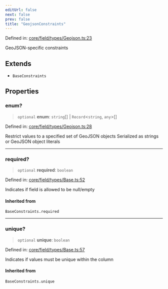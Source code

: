 ```yaml
---
editUrl: false
next: false
prev: false
title: "GeojsonConstraints"
---
```


Defined in: [core/field/types/Geojson.ts:23](https://github.com/datisthq/dpkit/blob/5891634de8175d14853313e208ffbae144fd78eb/core/field/types/Geojson.ts#L23)

GeoJSON-specific constraints

## Extends

- `BaseConstraints`

## Properties

### enum?

> `optional` **enum**: `string`[] \| `Record`\<`string`, `any`\>[]

Defined in: [core/field/types/Geojson.ts:28](https://github.com/datisthq/dpkit/blob/5891634de8175d14853313e208ffbae144fd78eb/core/field/types/Geojson.ts#L28)

Restrict values to a specified set of GeoJSON objects
Serialized as strings or GeoJSON object literals

***

### required?

> `optional` **required**: `boolean`

Defined in: [core/field/types/Base.ts:52](https://github.com/datisthq/dpkit/blob/5891634de8175d14853313e208ffbae144fd78eb/core/field/types/Base.ts#L52)

Indicates if field is allowed to be null/empty

#### Inherited from

`BaseConstraints.required`

***

### unique?

> `optional` **unique**: `boolean`

Defined in: [core/field/types/Base.ts:57](https://github.com/datisthq/dpkit/blob/5891634de8175d14853313e208ffbae144fd78eb/core/field/types/Base.ts#L57)

Indicates if values must be unique within the column

#### Inherited from

`BaseConstraints.unique`
